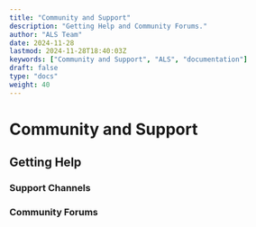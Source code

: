 ```yaml
---
title: "Community and Support"
description: "Getting Help and Community Forums."
author: "ALS Team"
date: 2024-11-28
lastmod: 2024-11-28T18:40:03Z
keywords: ["Community and Support", "ALS", "documentation"]
draft: false
type: "docs"
weight: 40
---
```



# Community and Support
## Getting Help
### Support Channels
### Community Forums


